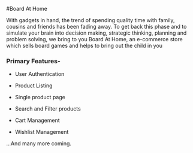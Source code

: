 #Board At Home

With gadgets in hand, the trend of spending quality time with family, cousins and friends has been fading away. To get back this phase and to simulate your brain into decision making, strategic thinking, planning and problem solving, we bring to you Board At Home, an e-commerce store which sells board games and helps to bring out the child in you

### Primary Features-
- User Authentication

- Product Listing

- Single product page

- Search and Filter products

- Cart Management

- Wishlist Management

...And many more coming.

